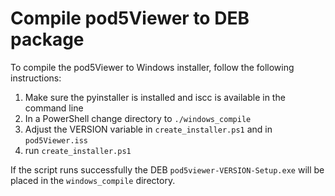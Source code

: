 # Compile pod5Viewer to DEB package

To compile the pod5Viewer to Windows installer, follow the following instructions:

1. Make sure the pyinstaller is installed and iscc is available in the command line
2. In a PowerShell change directory to `./windows_compile`
3. Adjust the VERSION variable in `create_installer.ps1` and in `pod5Viewer.iss`
4. run `create_installer.ps1`

If the script runs successfully the DEB `pod5viewer-VERSION-Setup.exe` will be placed in the `windows_compile` directory.
